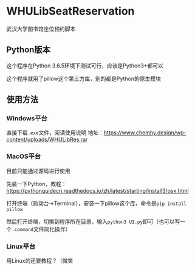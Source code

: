 # WHULibSeatReservation
武汉大学图书馆座位预约脚本
## Python版本
这个程序在Python 3.6.5环境下测试可行，应该是Python3+都可以

这个程序就用了pillow这个第三方库，别的都是Python的原生模块

## 使用方法
### Windows平台
直接下载```.exe```文件，阅读使用说明
地址：https://www.chemhy.design/wp-content/uploads/WHULibRes.rar


### MacOS平台
目前只能通过源码进行使用

先装一下Python，教程：https://pythonguidecn.readthedocs.io/zh/latest/starting/install3/osx.html

打开终端（启动台->Terminal），安装一下pillow这个库，命令是```pip install pillow```

然后打开终端，切换到程序所在目录，输入```python3 UI.py```即可（也可以写一个```.command```文件简化操作）

### Linux平台
用Linux的还要教程？（微笑
